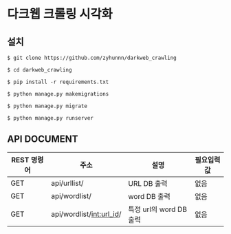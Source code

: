 # 다크웹 크롤링 시각화

## 설치
```
$ git clone https://github.com/zyhunnn/darkweb_crawling

$ cd darkweb_crawling

$ pip install -r requirements.txt

$ python manage.py makemigrations

$ python manage.py migrate

$ python manage.py runserver
```

## API DOCUMENT

|REST 명령어|주소|설명|필요입력값|
|----------|---|---|------------|
|GET|api/urllist/|URL DB 출력|없음|
|GET|api/wordlist/|word DB 출력|없음|
|GET|api/wordlist/<int:url_id>/|특정 url의 word DB 출력|없음|